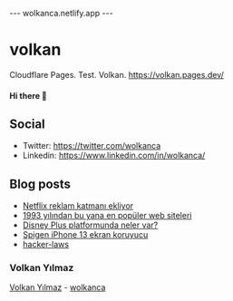---  wolkanca.netlify.app ---
# volkan
Cloudflare Pages. Test. Volkan. https://volkan.pages.dev/

#### Hi there 👋

## Social
- Twitter: https://twitter.com/wolkanca
- Linkedin: https://www.linkedin.com/in/wolkanca/


## Blog posts
<!-- BLOG-POST-LIST:START -->
- [Netflix reklam katmanı ekliyor](https://wolkanca.com/netflix-reklam-katmani-ekliyor/)
- [1993 yılından bu yana en popüler web siteleri](https://wolkanca.com/1993-yilindan-bu-yana-en-populer-web-siteleri-2/)
- [Disney Plus platformunda neler var?](https://wolkanca.com/disney-plus-platformunda-neler-var/)
- [Spigen iPhone 13 ekran koruyucu](https://wolkanca.com/spigen-iphone-13-ekran-koruyucu/)
- [hacker-laws](https://wolkanca.com/hacker-laws/)
<!-- BLOG-POST-LIST:END -->


### Volkan Yılmaz

[Volkan Yılmaz](https://volkanyilmaz.com.tr/) - [wolkanca](https://wolkanca.com/)

